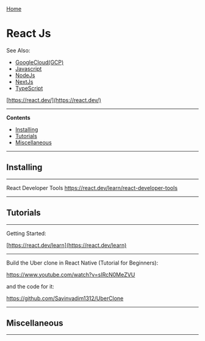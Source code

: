 [Home](Readme.md)
# React Js

See Also:

 - [GoogleCloud(GCP)](GoogleCloud.md)
 - [Javascript](Javascript.md)
 - [NodeJs](NodeJs.md)
 - [NextJs](NextJs.md)
 - [TypeScript](TypeScript.md)

[https://react.dev/](https://react.dev/)

---

**Contents**

- [Installing](ReactJs.md#installing)
- [Tutorials](ReactJs#tutorials)
- [Miscellaneous](ReactJs#miscellaneous)

---

## Installing 

---

React Developer Tools
https://react.dev/learn/react-developer-tools

---

## Tutorials

---

Getting Started:

[https://react.dev/learn](https://react.dev/learn)

---

Build the Uber clone in React Native (Tutorial for Beginners):

https://www.youtube.com/watch?v=sIRcN0MeZVU

and the code for it:

https://github.com/Savinvadim1312/UberClone

---

## Miscellaneous

---
